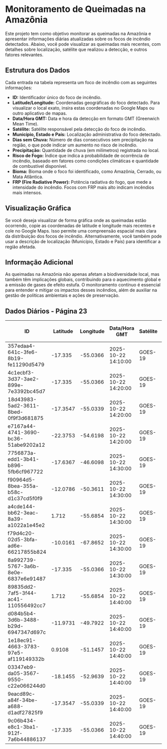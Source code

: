 # Monitoramento de Queimadas na Amazônia

Este projeto tem como objetivo monitorar as queimadas na Amazônia e apresentar informações diárias atualizadas sobre os focos de incêndio detectados. Abaixo, você pode visualizar as queimadas mais recentes, com detalhes sobre localização, satélite que realizou a detecção, e outros fatores relevantes.

## Estrutura dos Dados

Cada entrada na tabela representa um foco de incêndio com as seguintes informações:

- **ID:** Identificador único do foco de incêndio.
- **Latitude/Longitude:** Coordenadas geográficas do foco detectado. Para visualizar o local exato, insira estas coordenadas no Google Maps ou outro aplicativo de mapas.
- **Data/Hora GMT:** Data e hora da detecção em formato GMT (Greenwich Mean Time).
- **Satélite:** Satélite responsável pela detecção do foco de incêndio.
- **Município, Estado e País:** Localização administrativa do foco detectado.
- **Dias sem Chuva:** Número de dias consecutivos sem precipitação na região, o que pode indicar um aumento no risco de incêndio.
- **Precipitação:** Quantidade de chuva (em milímetros) registrada no local.
- **Risco de Fogo:** Índice que indica a probabilidade de ocorrência de incêndio, baseado em fatores como condições climáticas e quantidade de combustível disponível.
- **Bioma:** Bioma onde o foco foi identificado, como Amazônia, Cerrado, ou Mata Atlântica.
- **FRP (Fire Radiative Power):** Potência radiativa do fogo, que mede a intensidade do incêndio. Focos com FRP mais alto indicam incêndios mais intensos.

## Visualização Gráfica

Se você deseja visualizar de forma gráfica onde as queimadas estão ocorrendo, copie as coordenadas de latitude e longitude mais recentes e cole no Google Maps. Isso permite uma compreensão espacial mais clara da distribuição dos focos de incêndio. Alternativamente, você também pode usar a descrição de localização (Município, Estado e País) para identificar a região afetada.

## Informação Adicional

As queimadas na Amazônia não apenas afetam a biodiversidade local, mas também têm implicações globais, contribuindo para o aquecimento global e a emissão de gases de efeito estufa. O monitoramento contínuo é essencial para entender e mitigar os impactos desses incêndios, além de auxiliar na gestão de políticas ambientais e ações de preservação.

## Dados Diários - Página 23

| ID | Latitude | Longitude | Data/Hora GMT | Satélite | Município | Estado | País | Município ID | Estado ID | País ID | Dias sem Chuva | Precipitação | Risco de Fogo | Bioma | FRP |
|----|----------|-----------|---------------|----------|-----------|--------|------|--------------|-----------|---------|----------------|--------------|----------------|-------|-----|
| 357edaa4-641c-3fe6-8b19-fe11290d5479 | -17.335 | -55.0366 | 2025-10-22 14:10:00 | GOES-19 | ITIQUIRA | MATO GROSSO | Brasil | 5104609 | 51 | 33 | nan | nan | nan | Pantanal | 116.4 |
| 4c1ecbf3-3d37-3ae2-899e-7e3392bc45d7 | -17.335 | -55.0366 | 2025-10-22 14:20:00 | GOES-19 | ITIQUIRA | MATO GROSSO | Brasil | 5104609 | 51 | 33 | nan | nan | nan | Pantanal | 110.5 |
| 18d43983-5ad2-3611-8bed-0f9f3d681875 | -17.3547 | -55.0339 | 2025-10-22 14:20:00 | GOES-19 | ITIQUIRA | MATO GROSSO | Brasil | 5104609 | 51 | 33 | nan | nan | nan | Pantanal | 138.9 |
| e7167a44-4741-3690-bc36-51abe9202a12 | -22.3753 | -54.6198 | 2025-10-22 14:20:00 | GOES-19 | DOURADOS | MATO GROSSO DO SUL | Brasil | 5003702 | 50 | 33 | nan | nan | nan | Mata Atlântica | 91.1 |
| 7756873a-edd1-3b41-b896-5fb6cf967722 | -17.6367 | -46.6098 | 2025-10-22 14:30:00 | GOES-19 | VAZANTE | MINAS GERAIS | Brasil | 3171006 | 31 | 33 | nan | nan | nan | Cerrado | 166.0 |
| f90964d5-8bea-355a-b58c-d1c37cd5f0f9 | -12.0786 | -50.3611 | 2025-10-22 14:30:00 | GOES-19 | FORMOSO DO ARAGUAIA | TOCANTINS | Brasil | 1708205 | 17 | 33 | nan | nan | nan | Cerrado | 108.2 |
| a4cde144-bb62-3eac-8a39-a1022a1e45e2 | 1.712 | -55.6854 | 2025-10-22 14:30:00 | GOES-19 | ÓBIDOS | PARÁ | Brasil | 1505106 | 15 | 33 | nan | nan | nan | Amazônia | 82.9 |
| f79d4c20-02d5-3bfa-ad6e-66217855b824 | -10.0161 | -67.8652 | 2025-10-22 14:30:00 | GOES-19 | RIO BRANCO | ACRE | Brasil | 1200401 | 12 | 33 | nan | nan | nan | Amazônia | 68.0 |
| 8a992739-5767-3a6b-8e0e-6837e6e91487 | -17.335 | -55.0366 | 2025-10-22 14:30:00 | GOES-19 | ITIQUIRA | MATO GROSSO | Brasil | 5104609 | 51 | 33 | nan | nan | nan | Pantanal | 122.0 |
| 89835dd2-7af5-3f44-ac41-110556492cc7 | 1.712 | -55.6854 | 2025-10-22 14:40:00 | GOES-19 | ÓBIDOS | PARÁ | Brasil | 1505106 | 15 | 33 | nan | nan | nan | Amazônia | 86.4 |
| d084b5b4-3d6b-3488-b29d-6947347d697c | -11.9731 | -49.7922 | 2025-10-22 14:40:00 | GOES-19 | FORMOSO DO ARAGUAIA | TOCANTINS | Brasil | 1708205 | 17 | 33 | nan | nan | nan | Cerrado | 105.4 |
| 1e18ec91-4663-3783-97e5-af119149332b | 0.9108 | -51.1457 | 2025-10-22 14:40:00 | GOES-19 | FERREIRA GOMES | AMAPÁ | Brasil | 1600238 | 16 | 33 | nan | nan | nan | Amazônia | 83.5 |
| 03347eb9-da05-3567-9550-c22e066244d0 | -18.1455 | -52.9639 | 2025-10-22 14:40:00 | GOES-19 | MINEIROS | GOIÁS | Brasil | 5213103 | 52 | 33 | nan | nan | nan | Cerrado | 57.9 |
| 9eacd89c-a84f-34be-a688-d1adf27825f9 | -17.3547 | -55.0339 | 2025-10-22 14:40:00 | GOES-19 | ITIQUIRA | MATO GROSSO | Brasil | 5104609 | 51 | 33 | nan | nan | nan | Pantanal | 201.2 |
| 9c06b434-e8c1-3ba1-912f-7a6b44886137 | -17.335 | -55.0366 | 2025-10-22 14:40:00 | GOES-19 | ITIQUIRA | MATO GROSSO | Brasil | 5104609 | 51 | 33 | nan | nan | nan | Pantanal | 111.4 |


